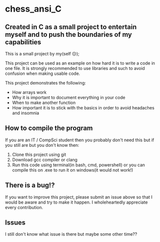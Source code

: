 # chess_ansi_C
## Created in C as a small project to entertain myself and to push the boundaries of my capabilities

This is a small project by my(self 😔);

This project can be used as an example on how hard it is to write a code in one file. It is strongly recommended to use libraries and such to avoid confusion when making usable code.


This project demonstrates the following:

* How arrays work
* Why it is important to document everything in your code
* When to make another function
* How important it is to stick with the basics in order to avoid headaches and insomnia


## How to compile the program 

If you are an IT / CompSci student then you probably don't need this but if you still are but you don't know then:

1. Clone this project using git
2. Download gcc compiler or clang
3. Run this code using terminal(in bash, cmd, powershell) or you can compile this on .exe to run it on windows(it would not work!)


## There is a bug!?

If you want to improve this project, please submit an issue above so that I would be aware and try to make it happen. I wholeheartedly appreciate every contribution.


## Issues 

I still don't know what issue is there but maybe some other time??


